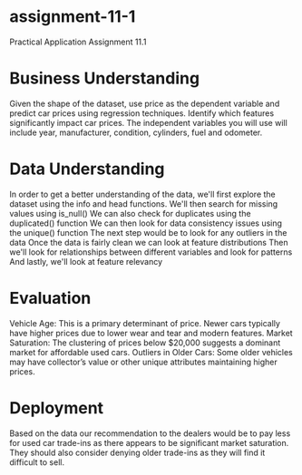 # assignment-11-1
Practical Application Assignment 11.1

# Business Understanding
Given the shape of the dataset, use price as the dependent variable and predict car prices using regression techniques. Identify which features
significantly impact car prices. The independent variables you will use will include year, manufacturer, condition, cylinders, fuel and odometer.

# Data Understanding
In order to get a better understanding of the data, we'll first explore the dataset using the info and head functions. 
We'll then search for missing values using is_null()
We can also check for duplicates using the duplicated() function
We can then look for data consistency issues using the unique() function
The next step would be to look for any outliers in the data
Once the data is fairly clean we can look at feature distributions
Then we'll look for relationships between different variables and look for patterns
And lastly, we'll look at feature relevancy

# Evaluation
Vehicle Age: This is a primary determinant of price. Newer cars typically have higher prices due to lower wear and tear and modern features.
Market Saturation: The clustering of prices below $20,000 suggests a dominant market for affordable used cars.
Outliers in Older Cars: Some older vehicles may have collector’s value or other unique attributes maintaining higher prices.

# Deployment
Based on the data our recommendation to the dealers would be to pay less for used car trade-ins as there appears to be significant market saturation.
They should also consider denying older trade-ins as they will find it difficult to sell.
